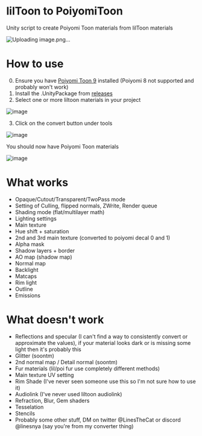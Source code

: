 # lilToon to PoiyomiToon
Unity script to create Poiyomi Toon materials from lilToon materials

![Uploading image.png…]()


# How to use
0. Ensure you have [Poiyomi Toon 9](https://github.com/poiyomi/PoiyomiToonShader/releases/latest) installed (Poiyomi 8 not supported and probably won't work)
1. Install the .UnityPackage from [releases](https://github.com/LinesGuy/lilToonToPoiyomiToon/releases/download/Meow/LinesMaterialConverter.unitypackage)
2. Select one or more liltoon materials in your project
   
![image](https://github.com/LinesGuy/lilToonToPoiyomiToon/assets/60029482/a8e13d37-3e14-4021-a7bb-295a23530005)

3. Click on the convert button under tools

![image](https://github.com/LinesGuy/lilToonToPoiyomiToon/assets/60029482/ad91085b-7399-4487-b971-86f32ade80f9) 

You should now have Poiyomi Toon materials

![image](https://github.com/LinesGuy/lilToonToPoiyomiToon/assets/60029482/581e2d07-b8a6-42ed-8302-29d5017240c9)

# What works

- Opaque/Cutout/Transparent/TwoPass mode
- Setting of Culling, flipped normals, ZWrite, Render queue
- Shading mode (flat/multilayer math)
- Lighting settings
- Main texture
- Hue shift + saturation
- 2nd and 3rd main texture (converted to poiyomi decal 0 and 1)
- Alpha mask
- Shadow layers + border
- AO map (shadow map)
- Normal map
- Backlight
- Matcaps
- Rim light
- Outline
- Emissions

# What doesn't work 

- Reflections and specular (I can't find a way to consistently convert or approximate the values), if your material looks dark or is missing some light then it's probably this
- Glitter (soontm)
- 2nd normal map / Detail normal (soontm)
- Fur materials (lil/poi fur use completely different methods)
- Main texture UV setting
- Rim Shade (I've never seen someone use this so I'm not sure how to use it)
- Audiolink (I've never used liltoon audiolink)
- Refraction, Blur, Gem shaders
- Tesselation
- Stencils
- Probably some other stuff, DM on twitter @LinesTheCat or discord @linesnya (say you're from my converter thing)
